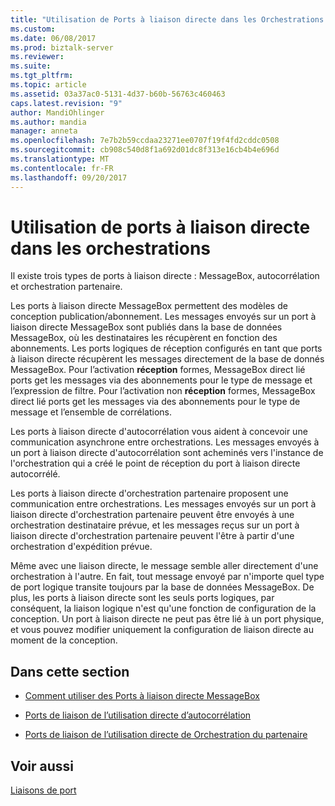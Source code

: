 ```yaml
---
title: "Utilisation de Ports à liaison directe dans les Orchestrations | Documents Microsoft"
ms.custom: 
ms.date: 06/08/2017
ms.prod: biztalk-server
ms.reviewer: 
ms.suite: 
ms.tgt_pltfrm: 
ms.topic: article
ms.assetid: 03a37ac0-5131-4d37-b60b-56763c460463
caps.latest.revision: "9"
author: MandiOhlinger
ms.author: mandia
manager: anneta
ms.openlocfilehash: 7e7b2b59ccdaa23271ee0707f19f4fd2cddc0508
ms.sourcegitcommit: cb908c540d8f1a692d01dc8f313e16cb4b4e696d
ms.translationtype: MT
ms.contentlocale: fr-FR
ms.lasthandoff: 09/20/2017
---
```

# <a name="working-with-direct-bound-ports-in-orchestrations"></a>Utilisation de ports à liaison directe dans les orchestrations
Il existe trois types de ports à liaison directe : MessageBox, autocorrélation et orchestration partenaire.  
  
 Les ports à liaison directe MessageBox permettent des modèles de conception publication/abonnement. Les messages envoyés sur un port à liaison directe MessageBox sont publiés dans la base de données MessageBox, où les destinataires les récupèrent en fonction des abonnements. Les ports logiques de réception configurés en tant que ports à liaison directe récupèrent les messages directement de la base de donnés MessageBox. Pour l’activation **réception** formes, MessageBox direct lié ports get les messages via des abonnements pour le type de message et l’expression de filtre. Pour l’activation non **réception** formes, MessageBox direct lié ports get les messages via des abonnements pour le type de message et l’ensemble de corrélations.  
  
 Les ports à liaison directe d'autocorrélation vous aident à concevoir une communication asynchrone entre orchestrations. Les messages envoyés à un port à liaison directe d'autocorrélation sont acheminés vers l'instance de l'orchestration qui a créé le point de réception du port à liaison directe autocorrélé.  
  
 Les ports à liaison directe d'orchestration partenaire proposent une communication entre orchestrations. Les messages envoyés sur un port à liaison directe d'orchestration partenaire peuvent être envoyés à une orchestration destinataire prévue, et les messages reçus sur un port à liaison directe d'orchestration partenaire peuvent l'être à partir d'une orchestration d'expédition prévue.  
  
 Même avec une liaison directe, le message semble aller directement d'une orchestration à l'autre. En fait, tout message envoyé par n'importe quel type de port logique transite toujours par la base de données MessageBox. De plus, les ports à liaison directe sont les seuls ports logiques, par conséquent, la liaison logique n'est qu'une fonction de configuration de la conception. Un port à liaison directe ne peut pas être lié à un port physique, et vous pouvez modifier uniquement la configuration de liaison directe au moment de la conception.  
  
## <a name="in-this-section"></a>Dans cette section  
  
-   [Comment utiliser des Ports à liaison directe MessageBox](../core/how-to-use-messagebox-direct-bound-ports.md)  
  
-   [Ports de liaison de l’utilisation directe d’autocorrélation](../core/how-to-use-self-correlating-direct-bound-ports.md)  
  
-   [Ports de liaison de l’utilisation directe de Orchestration du partenaire](../core/how-to-use-partner-orchestration-direct-bound-ports.md)  
  
## <a name="see-also"></a>Voir aussi  
 [Liaisons de port](../core/port-bindings.md)